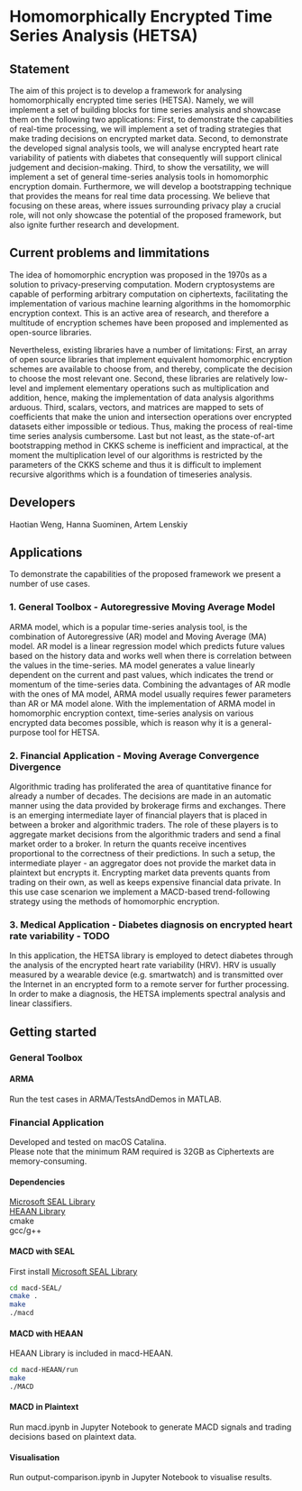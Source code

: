 # Homomorphically Encrypted Time Series Analysis  (HETSA)  

## Statement

The aim of this project is to develop a framework for analysing homomorphically encrypted time series (HETSA). Namely, we will implement a set of building blocks for time series analysis and showcase them on the following two applications: First, to demonstrate the capabilities of real-time processing, we will implement a set of trading strategies that make trading decisions on encrypted market data. Second, to demonstrate the developed signal analysis tools, we will analyse encrypted heart rate variability of patients with diabetes that consequently will support clinical judgement and decision-making. Third, to show the versatility, we will implement a set of general time-series analysis tools in homomorphic encryption domain. Furthermore, we will develop a bootstrapping technique that provides the means for real time data processing. We believe that focusing on these areas, where issues surrounding privacy play a crucial role, will not only showcase the potential of the proposed framework, but also ignite further research and development.  

## Current problems and limmitations

The idea of homomorphic encryption was proposed in the 1970s as a solution to privacy-preserving computation. Modern cryptosystems are capable of performing arbitrary computation on ciphertexts, facilitating the implementation of various machine learning algorithms in the homomorphic encryption context. This is an active area of research, and therefore a multitude of encryption schemes have been proposed and implemented as open-source libraries.  

Nevertheless, existing libraries have a number of limitations: First, an array of open source libraries that implement equivalent homomorphic encryption schemes are available to choose from, and thereby, complicate the decision to choose the most relevant one. Second, these libraries are relatively low-level and implement elementary operations such as multiplication and addition, hence, making the implementation of data analysis algorithms arduous. Third, scalars, vectors, and matrices are mapped to sets of coefficients that make the union and intersection operations over encrypted datasets either impossible or tedious. Thus, making the process of real-time time series analysis cumbersome. Last but not least, as the state-of-art bootstrapping method in CKKS scheme is inefficient and impractical, at the moment the multiplication level of our algorithms is restricted by the parameters of the CKKS scheme and thus it is difficult to implement recursive algorithms which is a foundation of timeseries analysis.  

## Developers

Haotian Weng, Hanna Suominen, Artem Lenskiy

## Applications

To demonstrate the capabilities of the proposed framework we present a number of use cases.

### 1. General Toolbox - Autoregressive Moving Average Model

ARMA model, which is a popular time-series analysis tool, is the combination of Autoregressive (AR) model and Moving Average (MA) model. AR model is a linear regression model which predicts future values based on the history data and works well when there is correlation between the values in the time-series. MA model generates a value linearly dependent on the current and past values, which indicates the trend or momentum of the time-series data. Combining the advantages of AR modle with the ones of MA model, ARMA model usually requires fewer parameters than AR or MA model alone.  With the implementation of ARMA model in homomorphic encryption context, time-series analysis on various encrypted data becomes possible, which is reason why it is a general-purpose tool for HETSA.  

### 2. Financial Application - Moving Average Convergence Divergence

Algorithmic trading has proliferated the area of quantitative finance for already a number of decades. The decisions are made in an automatic manner using the data provided by brokerage firms and exchanges. There is an emerging intermediate layer of financial players that is placed in between a broker and algorithmic traders. The role of these players is to aggregate market decisions from the algorithmic traders and send a final market order to a broker. In return the quants receive incentives proportional to the correctness of their predictions. In such a setup, the intermediate player - an aggregator does not provide the market data in plaintext but encrypts it. Encrypting market data prevents quants from trading on their own, as well as keeps expensive financial data private. In this use case scenarion we implement a MACD-based trend-following strategy using the methods of homomorphic encryption.

### 3. Medical Application - Diabetes diagnosis on encrypted heart rate variability - TODO

In this application, the HETSA library is employed to detect diabetes through the analysis of the encrypted heart rate variability (HRV). HRV is usually measured by a wearable device (e.g. smartwatch) and is transmitted over the Internet in an encrypted form to a remote server for further processing. In order to make a diagnosis, the HETSA implements spectral analysis and linear classifiers.  

## Getting started  

### General Toolbox

#### ARMA

Run the test cases in ARMA/TestsAndDemos in MATLAB.

### Financial Application

Developed and tested on macOS Catalina.  
Please note that the minimum RAM required is 32GB as Ciphertexts are memory-consuming.  

#### Dependencies

[Microsoft SEAL Library](https://github.com/Microsoft/SEAL)  
[HEAAN Library](https://github.com/snucrypto/HEAAN)  
cmake  
gcc/g++  

#### MACD with SEAL  

First install [Microsoft SEAL Library](https://github.com/Microsoft/SEAL)  

```bash
cd macd-SEAL/
cmake .
make
./macd
```

#### MACD with HEAAN

HEAAN Library is included in macd-HEAAN.  

```bash
cd macd-HEAAN/run
make
./MACD
```

#### MACD in Plaintext

Run macd.ipynb in Jupyter Notebook to generate MACD signals and trading decisions based on plaintext data.  

#### Visualisation

Run output-comparison.ipynb in Jupyter Notebook to visualise results.  
